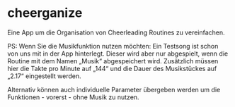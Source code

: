 # cheerganize
Eine App um die Organisation von Cheerleading Routines zu vereinfachen.

PS: Wenn Sie die Musikfunktion nutzen möchten: Ein Testsong ist schon von uns mit in der App hinterlegt. Dieser wird aber nur abgespielt, wenn die Routine mit dem Namen „Musik“ abgespeichert wird. Zusätzlich müssen hier die Takte pro Minute auf „144“ und die Dauer des Musikstückes auf „2.17“ eingestellt werden.

Alternativ können auch individuelle Parameter übergeben werden um die Funktionen - vorerst - ohne Musik zu nutzen.
